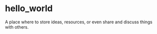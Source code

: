 # hello_world
A place where to store ideas, resources, or even share and discuss things with others.
